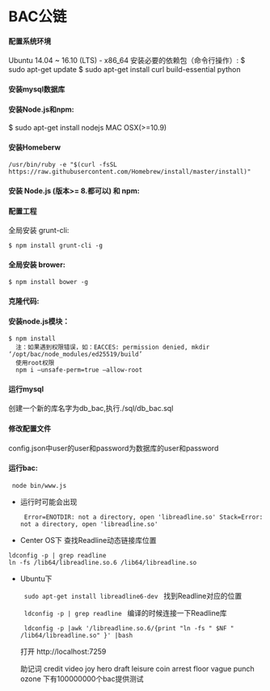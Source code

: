 # BAC公链
#### 配置系统环境
Ubuntu 14.04 ~ 16.10 (LTS) - x86_64
安装必要的依赖包（命令行操作）:
  $ sudo apt-get update
  $ sudo apt-get install curl build-essential python

#### 安装mysql数据库

#### 安装Node.js和npm:
  $ sudo apt-get install nodejs
  MAC OSX(>=10.9)

#### 安装Homeberw
  ```
  /usr/bin/ruby -e "$(curl -fsSL https://raw.githubusercontent.com/Homebrew/install/master/install)"
  ```

#### 安装 Node.js (版本>= 8.都可以) 和 npm:

#### 配置工程
  全局安装 grunt-cli:
  ```
  $ npm install grunt-cli -g
  ```
#### 全局安装 brower:
  ```
  $ npm install bower -g
  ```
#### 克隆代码:
#### 安装node.js模块：
```
$ npm install
  注：如果遇到权限错误，如：EACCES: permission denied, mkdir ‘/opt/bac/node_modules/ed25519/build’
  使用root权限
  npm i —unsafe-perm=true —allow-root
```
#### 运行mysql
  创建一个新的库名字为db_bac,执行./sql/db_bac.sql
#### 修改配置文件
  config.json中user的user和password为数据库的user和password
#### 运行bac:
  ```  node bin/www.js  ```
* 运行时可能会出现

  ```  Error=ENOTDIR: not a directory, open 'libreadline.so' Stack=Error: not a directory, open 'libreadline.so'  ```
* Center OS下 查找Readline动态链接库位置

```
ldconfig -p | grep readline
ln -fs /lib64/libreadline.so.6 /lib64/libreadline.so
```
* Ubuntu下

  ```  sudo apt-get install libreadline6-dev  ```
    找到Readline对应的位置

  ```  ldconfig -p | grep readline  ```
    编译的时候连接一下Readline库

  ```  ldconfig -p |awk '/libreadline.so.6/{print "ln -fs " $NF " /lib64/libreadline.so" }' |bash  ```

    打开 http://localhost:7259

    助记词 credit video joy hero draft leisure coin arrest floor vague punch ozone 下有100000000个bac提供测试
